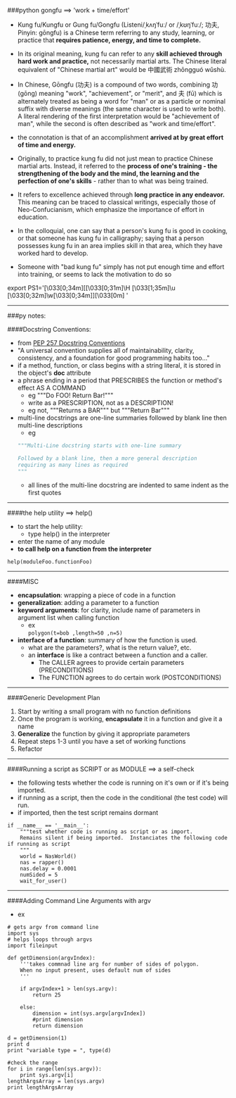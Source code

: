 ###python gongfu  ==>  'work + time/effort'

- Kung fu/Kungfu or Gung fu/Gongfu (Listeni/ˌkʌŋˈfuː/ or /ˌkʊŋˈfuː/; 功夫, Pinyin: gōngfu) is a Chinese term referring to any study, learning, or practice that **requires patience, energy, and time to complete.**  

- In its original meaning, kung fu can refer to any **skill achieved through hard work and practice,** not necessarily martial arts. The Chinese literal equivalent of "Chinese martial art" would be 中國武術 zhōngguó wǔshù.

- In Chinese, Gōngfu (功夫) is a compound of two words, combining 功 (gōng) meaning "work", "achievement", or "merit", and 夫 (fū) which is alternately treated as being a word for "man" or as a particle or nominal suffix with diverse meanings (the same character is used to write both). A literal rendering of the first interpretation would be "achievement of man", while the second is often described as "work and time/effort". 

- the connotation is that of an accomplishment **arrived at by great effort of time and energy.**

- Originally, to practice kung fu did not just mean to practice Chinese martial arts. Instead, it referred to the **process of one's training - the strengthening of the body and the mind, the learning and the perfection of one's skills** - rather than to what was being trained. 

- It refers to excellence achieved through **long practice in any endeavor.**  This meaning can be traced to classical writings, especially those of Neo-Confucianism, which emphasize the importance of effort in education.

- In the colloquial, one can say that a person's kung fu is good in cooking, or that someone has kung fu in calligraphy; saying that a person possesses kung fu in an area implies skill in that area, which they have worked hard to develop. 

- Someone with "bad kung fu" simply has not put enough time and effort into training, or seems to lack the motivation to do so

export PS1='\[\033[0;34m\][\[\033[0;31m\]\H \[\033[1;35m\]\u \[\033[0;32m\]\w\[\033[0;34m\]]\[\033[0m\] '


______________________

###py notes:

####Docstring Conventions:
- from [PEP 257 Docstring Conventions]
- "A universal convention supplies all of maintainability, clarity, consistency, and a foundation for good programming habits too..."
- if a method, function, or class begins with a string literal, it is stored in the object's __doc__ attribute
- a phrase ending in a period that PRESCRIBES the function or method's effect AS A COMMAND
	- eg """Do FOO!  Return Bar!"""
	- write as a PRESCRIPTION, not as a DESCRIPTION!
	- eg not, """Returns a BAR"""  but """Return Bar"""
- multi-line docstrings are one-line summaries followed by blank line then multi-line descriptions
	- eg 
	```python
	"""Multi-Line docstring starts with one-line summary

	Followed by a blank line, then a more general description
	requiring as many lines as required
	"""
	```
	- all lines of the multi-line docstring are indented to same indent as the first quotes

_________________

####the help utility ==> help()
- to start the help utility:
	- type help() in the interpreter
- enter the name of any module 
- **to call help on a function from the interpreter**
>
```
help(moduleFoo.functionFoo)
```

_________________

####MISC
- **encapsulation**:  wrapping a piece of code in a function
- **generalization**:  adding a parameter to a function
- **keyword arguments**:  for clarity, include name of parameters in argument list when calling function
	- ex   
	```polygon(t=bob ,length=50 ,n=5)```
- **interface of a function**:  summary of how the function is used.  
	- what are the parameters?, what is the return value?, etc.
	- an **interface** is like a contract between a function and a caller.
		- The CALLER agrees to provide certain parameters (PRECONDITIONS)
		- The FUNCTION agrees to do certain work  (POSTCONDITIONS)

__________________

####Generic Development Plan
1. Start by writing a small program with no function definitions
2. Once the program is working, **encapsulate** it in a function and give it a name
3. **Generalize** the function by giving it appropriate parameters
4. Repeat steps 1-3 until you have a set of working functions
5. Refactor

___________________

####Running a script as SCRIPT or as MODULE ==> a self-check
- the following tests whether the code is running on it's own or if it's being imported.  
- if running as a script, then the code in the conditional (the test code) will run.
- if imported, then the test script remains dormant  

>
```
if __name__ == '__main__':
	"""test whether code is running as script or as import.
	Remains silent if being imported.  Instanciates the following code if running as script
	"""
	world = NasWorld()
	nas = rapper()
	nas.delay = 0.0001
	numSided = 5
	wait_for_user()
```

_______________________

####Adding Command Line Arguments with argv
- ex

```
# gets argv from command line  
import sys  
# helps loops through argvs  
import fileinput  
 
def getDimension(argvIndex):  
	'''takes commnad line arg for number of sides of polygon.  
	When no input present, uses default num of sides  
	'''  
  
	if argvIndex+1 > len(sys.argv):  
		return 25  
		
	else:  
		dimension = int(sys.argv[argvIndex])  
		#print dimension  
		return dimension  
  
d = getDimension(1)  
print d  
print "variable type = ", type(d)  

#check the range  
for i in range(len(sys.argv)):
	print sys.argv[i]
lengthArgsArray = len(sys.argv)
print lengthArgsArray

```





[PEP 257 Docstring Conventions]:http://legacy.python.org/dev/peps/pep-0257/

